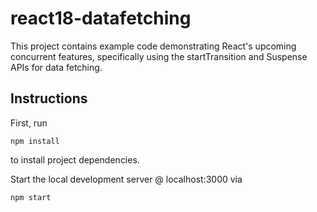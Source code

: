 # react18-datafetching
This project contains example code demonstrating React's upcoming concurrent features, specifically using the startTransition and Suspense APIs for data fetching.

## Instructions
First, run

    npm install

to install project dependencies.

Start the local development server @ localhost:3000 via

    npm start
